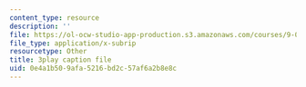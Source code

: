 ```yaml
---
content_type: resource
description: ''
file: https://ol-ocw-studio-app-production.s3.amazonaws.com/courses/9-00sc-introduction-to-psychology-fall-2011/0e4a1b509afa5216bd2c57af6a2b8e8c_MYMYXhR2Ppw.vtt
file_type: application/x-subrip
resourcetype: Other
title: 3play caption file
uid: 0e4a1b50-9afa-5216-bd2c-57af6a2b8e8c
---
```


